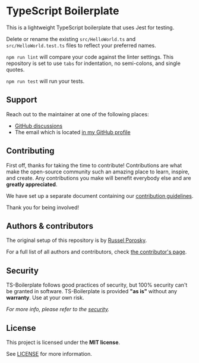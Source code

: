# TypeScript Boilerplate

This is a lightweight TypeScript boilerplate that uses Jest for testing.

Delete or rename the existing `src/HelloWorld.ts` and `src/HelloWorld.test.ts` files to reflect your preferred names.

`npm run lint` will compare your code against the linter settings. This repository is set to use `tabs` for indentation, no semi-colons, and single quotes.

`npm run test` will run your tests.

## Support

Reach out to the maintainer at one of the following places:

- [GitHub discussions](https://github.com/metaloha/ts-boilerplate/discussions)
- The email which is located [in my GitHub profile](https://github.com/metaloha)

## Contributing

First off, thanks for taking the time to contribute! Contributions are what make the open-source community such an amazing place to learn, inspire, and create. Any contributions you make will benefit everybody else and are **greatly appreciated**.

We have set up a separate document containing our [contribution guidelines](CONTRIBUTING.md).

Thank you for being involved!

## Authors & contributors

The original setup of this repository is by [Russel Porosky](https://github.com/metaloha).

For a full list of all authors and contributors, check [the contributor's page](https://github.com/metaloha/ts-boilerplate/contributors).

## Security

TS-Boilerplate follows good practices of security, but 100% security can't be granted in software.
TS-Boilerplate is provided **"as is"** without any **warranty**. Use at your own risk.

_For more info, please refer to the [security](SECURITY.md)._

## License

This project is licensed under the **MIT license**.

See [LICENSE](LICENSE) for more information.
